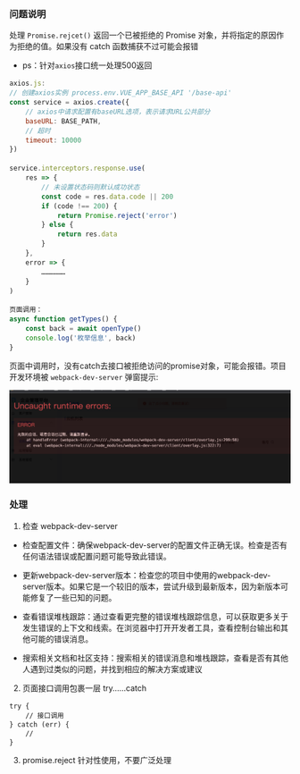 ### 问题说明
处理 `Promise.rejcet()` 返回一个已被拒绝的 Promise 对象，并将指定的原因作为拒绝的值。如果没有 catch 函数捕获不过可能会报错

- ps：针对`axios`接口统一处理500返回
```js
axios.js: 
// 创建axios实例 process.env.VUE_APP_BASE_API '/base-api'
const service = axios.create({
	// axios中请求配置有baseURL选项，表示请求URL公共部分
	baseURL: BASE_PATH,
	// 超时
	timeout: 10000
})

service.interceptors.response.use(
	res => {
		// 未设置状态码则默认成功状态
		const code = res.data.code || 200
        if (code !== 200) {
			return Promise.reject('error')
		} else {
			return res.data
		}
	},
	error => {
        ………………
	}
)

页面调用：
async function getTypes() {
    const back = await openType()
    console.log('枚举信息', back)
}
```

页面中调用时，没有catch去接口被拒绝访问的promise对象，可能会报错。项目开发环境被 `webpack-dev-server` 弹窗提示:

![img](./images/reject.jpg "reject.jpg")

### 处理

1. 检查 webpack-dev-server
   
- 检查配置文件：确保webpack-dev-server的配置文件正确无误。检查是否有任何语法错误或配置问题可能导致此错误。

- 更新webpack-dev-server版本：检查您的项目中使用的webpack-dev-server版本。如果它是一个较旧的版本，尝试升级到最新版本，因为新版本可能修复了一些已知的问题。

- 查看错误堆栈跟踪：通过查看更完整的错误堆栈跟踪信息，可以获取更多关于发生错误的上下文和线索。在浏览器中打开开发者工具，查看控制台输出和其他可能的错误消息。

- 搜索相关文档和社区支持：搜索相关的错误消息和堆栈跟踪，查看是否有其他人遇到过类似的问题，并找到相应的解决方案或建议

2. 页面接口调用包裹一层 try……catch
```
try {
    // 接口调用
} catch (err) {
    // 
}
```

3. promise.reject 针对性使用，不要广泛处理